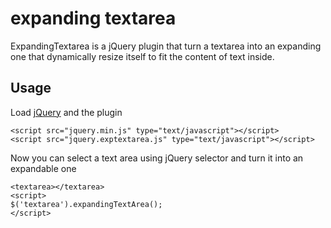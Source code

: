 # expanding textarea

ExpandingTextarea is a jQuery plugin that turn a textarea into an expanding one that dynamically resize itself to fit the content of text inside.

## Usage

Load [jQuery](http://jquery.com) and the plugin

    <script src="jquery.min.js" type="text/javascript"></script>
    <script src="jquery.exptextarea.js" type="text/javascript"></script>

Now you can select a text area using jQuery selector and turn it into an expandable one

    <textarea></textarea>
    <script>
    $('textarea').expandingTextArea();
    </script>
